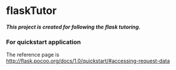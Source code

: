 # flaskTutor

***This project is created for following the flask tutoring.***

### For quickstart application
The reference page is http://flask.pocoo.org/docs/1.0/quickstart/#accessing-request-data
